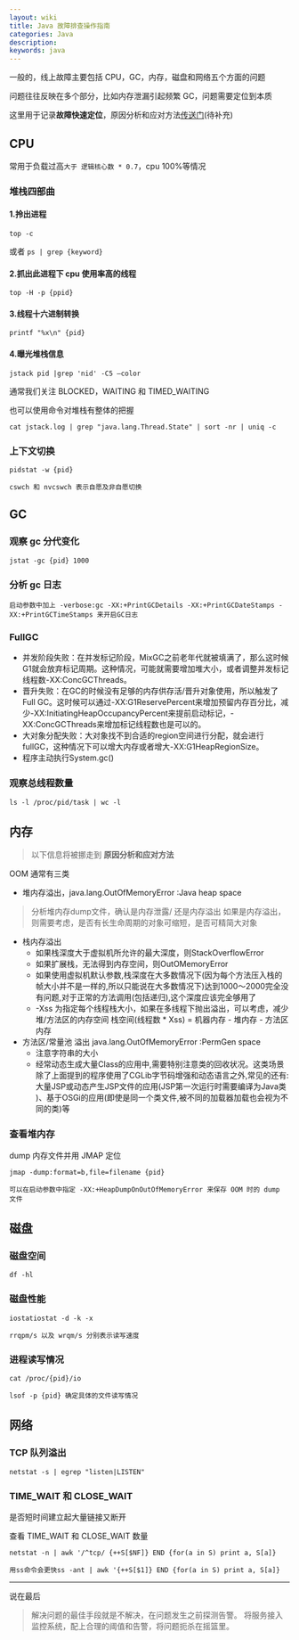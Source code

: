 ```yaml
---
layout: wiki
title: Java 故障排查操作指南
categories: Java
description: 
keywords: java
---
```


一般的，线上故障主要包括 CPU，GC，内存，磁盘和网络五个方面的问题

问题往往反映在多个部分，比如内存泄漏引起频繁 GC，问题需要定位到本质

这里用于记录**故障快速定位**，原因分析和应对方法[传送门]()(待补充)
## CPU
常用于负载过高`大于 逻辑核心数 * 0.7`，cpu 100%等情况 
### 堆栈四部曲
#### 1.拎出进程
```
top -c
```
或者 `ps | grep {keyword}` 
#### 2.抓出此进程下 cpu 使用率高的线程
```
top -H -p {ppid}
```
#### 3.线程十六进制转换
```
printf "%x\n" {pid}
```
#### 4.曝光堆栈信息
```
jstack pid |grep 'nid' -C5 –color
```

通常我们关注 BLOCKED，WAITING 和 TIMED_WAITING

也可以使用命令对堆栈有整体的把握
```
cat jstack.log | grep "java.lang.Thread.State" | sort -nr | uniq -c
```
### 上下文切换
```
pidstat -w {pid}
```
`cswch 和 nvcswch 表示自愿及非自愿切换`

## GC
### 观察 gc 分代变化
```
jstat -gc {pid} 1000
```
### 分析 gc 日志
```
启动参数中加上 -verbose:gc -XX:+PrintGCDetails -XX:+PrintGCDateStamps -XX:+PrintGCTimeStamps 来开启GC日志
```
### FullGC
* 并发阶段失败：在并发标记阶段，MixGC之前老年代就被填满了，那么这时候G1就会放弃标记周期。这种情况，可能就需要增加堆大小，或者调整并发标记线程数-XX:ConcGCThreads。
* 晋升失败：在GC的时候没有足够的内存供存活/晋升对象使用，所以触发了Full GC。这时候可以通过-XX:G1ReservePercent来增加预留内存百分比，减少-XX:InitiatingHeapOccupancyPercent来提前启动标记，-XX:ConcGCThreads来增加标记线程数也是可以的。
* 大对象分配失败：大对象找不到合适的region空间进行分配，就会进行fullGC，这种情况下可以增大内存或者增大-XX:G1HeapRegionSize。
* 程序主动执行System.gc()

### 观察总线程数量
```
ls -l /proc/pid/task | wc -l
```

## 内存
> 以下信息将被挪走到 **原因分析和应对方法**

OOM 通常有三类
* 堆内存溢出，java.lang.OutOfMemoryError :Java heap space
>分析堆内存dump文件，确认是内存泄露/ 还是内存溢出
 如果是内存溢出，则需要考虑，是否有长生命周期的对象可缩短，是否可精简大对象
* 栈内存溢出
    * 如果栈深度大于虚拟机所允许的最大深度，则StackOverflowError
    * 如果扩展栈，无法得到内存空间，则OutOMemoryError
    * 如果使用虚拟机默认参数,栈深度在大多数情况下(因为每个方法压入栈的帧大小并不是一样的,所以只能说在大多数情况下)达到1000〜2000完全没有问题,对于正常的方法调用(包括递归),这个深度应该完全够用了
    * -Xss 为指定每个线程栈大小，如果在多线程下抛出溢出，可以考虑，减少堆/方法区的内存空间
      栈空间(线程数 * Xss) = 机器内存 - 堆内存 - 方法区内存
* 方法区/常量池 溢出 java.lang.OutOfMemoryError :PermGen space
    * 注意字符串的大小
    * 经常动态生成大量Class的应用中,需要特别注意类的回收状况。这类场景除了上面提到的程序使用了CGLib字节码增强和动态语言之外,常见的还有:大量JSP或动态产生JSP文件的应用(JSP第一次运行时需要编译为Java类 )、基于OSGi的应用(即使是同一个类文件,被不同的加载器加载也会视为不同的类)等

### 查看堆内存  
dump 内存文件并用 JMAP 定位
```
jmap -dump:format=b,file=filename {pid}
```
`可以在启动参数中指定 -XX:+HeapDumpOnOutOfMemoryError 来保存 OOM 时的 dump 文件`

## 磁盘
### 磁盘空间
```
df -hl
```
### 磁盘性能
```
iostatiostat -d -k -x
```
`rrqpm/s 以及 wrqm/s 分别表示读写速度`
### 进程读写情况
```
cat /proc/{pid}/io
```
`lsof -p {pid} 确定具体的文件读写情况`

## 网络
### TCP 队列溢出
```
netstat -s | egrep "listen|LISTEN"
```
### TIME_WAIT 和 CLOSE_WAIT 
是否短时间建立起大量链接又断开

查看 TIME_WAIT 和 CLOSE_WAIT 数量
```
netstat -n | awk '/^tcp/ {++S[$NF]} END {for(a in S) print a, S[a]}
```
`用ss命令会更快ss -ant | awk '{++S[$1]} END {for(a in S) print a, S[a]}`

--- 

说在最后
>解决问题的最佳手段就是不解决，在问题发生之前探测告警。
>将服务接入监控系统，配上合理的阈值和告警，将问题扼杀在摇篮里。
